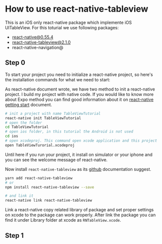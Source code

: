 # How to use react-native-tableview

This is an iOS only react-native package which implemente iOS UITableView. For this toturial we use following packages:

- react-native@0.55.4
- react-native-tableview@2.1.0
- react-native-navigation@

## Step 0

To start your project you need to initialize a react-native project, so here's the installation commands for what we need to start:

As react-native document wrote, we have two method to init a react-native project. I build my project with native code. If you would like to know more about Expo method you can find good information about it on [react-native getting start](https://facebook.github.io/react-native/docs/getting-started.html) document.

```bash
# init a project with name TableViewTutorial
react-native init TableViewTutorial
# open the folder
cd TableViewTutorial
# open ios folder, in this tutorial the Android is not used
cd ios
# open xcodeproj. This command open xcode application and this project
open TableViewTurorial.xcodeproj
```

Until here if you run your project, it install on simulator or your iphone and you can see the welcome message of react-native.

Now install `react-native-tableview` as its [github](https://github.com/aksonov/react-native-tableview) documentation suggest.


```bash
yarn add react-native-tableview
# or
npm install react-native-tableview --save

# and link it
react-native link react-native-tableview
```

Link a react-native copy related library of package and set proper settings on xcode to the package can work properly. After link the package you can find it under Library folder at xcode as `RNTableView.xcode`.

## Step 1
